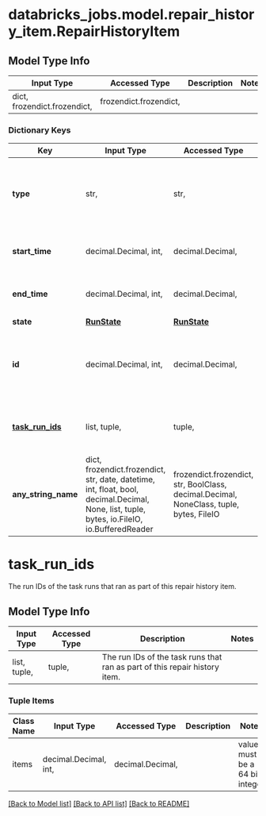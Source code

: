 # databricks_jobs.model.repair_history_item.RepairHistoryItem

## Model Type Info
Input Type | Accessed Type | Description | Notes
------------ | ------------- | ------------- | -------------
dict, frozendict.frozendict,  | frozendict.frozendict,  |  | 

### Dictionary Keys
Key | Input Type | Accessed Type | Description | Notes
------------ | ------------- | ------------- | ------------- | -------------
**type** | str,  | str,  | The repair history item type. Indicates whether a run is the original run or a repair run. | [optional] must be one of ["ORIGINAL", "REPAIR", ] 
**start_time** | decimal.Decimal, int,  | decimal.Decimal,  | The start time of the (repaired) run. | [optional] value must be a 64 bit integer
**end_time** | decimal.Decimal, int,  | decimal.Decimal,  | The end time of the (repaired) run. | [optional] value must be a 64 bit integer
**state** | [**RunState**](RunState.md) | [**RunState**](RunState.md) |  | [optional] 
**id** | decimal.Decimal, int,  | decimal.Decimal,  | The ID of the repair. Only returned for the items that represent a repair in &#x60;repair_history&#x60;. | [optional] value must be a 64 bit integer
**[task_run_ids](#task_run_ids)** | list, tuple,  | tuple,  | The run IDs of the task runs that ran as part of this repair history item. | [optional] 
**any_string_name** | dict, frozendict.frozendict, str, date, datetime, int, float, bool, decimal.Decimal, None, list, tuple, bytes, io.FileIO, io.BufferedReader | frozendict.frozendict, str, BoolClass, decimal.Decimal, NoneClass, tuple, bytes, FileIO | any string name can be used but the value must be the correct type | [optional]

# task_run_ids

The run IDs of the task runs that ran as part of this repair history item.

## Model Type Info
Input Type | Accessed Type | Description | Notes
------------ | ------------- | ------------- | -------------
list, tuple,  | tuple,  | The run IDs of the task runs that ran as part of this repair history item. | 

### Tuple Items
Class Name | Input Type | Accessed Type | Description | Notes
------------- | ------------- | ------------- | ------------- | -------------
items | decimal.Decimal, int,  | decimal.Decimal,  |  | value must be a 64 bit integer

[[Back to Model list]](../../README.md#documentation-for-models) [[Back to API list]](../../README.md#documentation-for-api-endpoints) [[Back to README]](../../README.md)

